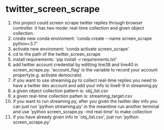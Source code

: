 # twitter_screen_scrape
1. this project could screen scrape twitter replies through browser controller. it has two mode: real-time collection and given object collection.
2. create new conda enviroment: 'conda create --name screen_scrape python=3.7'
3. activate new enviroment: 'conda activate screen_scrape'
4. cd to the path of the twitter_screen_scrape
5. install requirements: 'pip install -r requirements.txt'
6. add twitter account credential by editting line38 and line40 in screen_scrape.py. 'account_flag' is the variable to record your account property(e.g. activate democrats)
7. if you want to use streaming.py to collect real-time replies you need to have a twitter dev account and add your info to line6-9 in streaming.py
8. a given object collection pattern is: obj_list.csv
9. a given real-time collection patten is: streaming_target.csv
10. if you want to run streaming.py, after you given the twitter dev info you can just run 'python streaming.py' in the meantime run another terminal and use 'python screen_scrape.py -md real-time' to make collection
11. if you have already given info to 'obj_list.csv', just run 'python screen_scrape.py'
